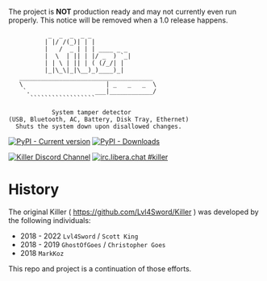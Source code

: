 The project is **NOT** production ready and may not currently even run properly.
This notice will be removed when a 1.0 release happens.
```
           _  _  _  _ _
          | |/ /(_)| | |
          |   /  _ | | | ____ _ _
          |  \  | || | |/ _  ) `_|
          | | \ | || | ( (/_/| |
          |_|\_\|_|\__)_)____)_|
   _____________________________________
   \                       | _   _   _  \
    `.                  ___|____________/
      ``````````````````

            System tamper detector
(USB, Bluetooth, AC, Battery, Disk Tray, Ethernet)
  Shuts the system down upon disallowed changes.
```


[![PyPI - Current version](https://img.shields.io/pypi/v/killer.svg)](https://pypi.org/project/killer/)
[![PyPI - Downloads](https://img.shields.io/pypi/dm/killer.svg)](https://pypistats.org/packages/killer)

[![Killer Discord Channel](https://img.shields.io/badge/discord-killer_(click)-brightgreen.svg)](https://discord.gg/T5YYvw8AVq)
[![irc.libera.chat #killer](https://img.shields.io/badge/irc.-libera.chat_killer_(click)-brightgreen.svg)](https://web.libera.chat/?channel=#killer)


# History
The original Killer ( https://github.com/Lvl4Sword/Killer ) was developed by the following individuals:
- 2018 - 2022 `Lvl4Sword` / `Scott King`
- 2018 - 2019 `GhostOfGoes` / `Christopher Goes`
- 2018 `MarkKoz`

This repo and project is a continuation of those efforts.